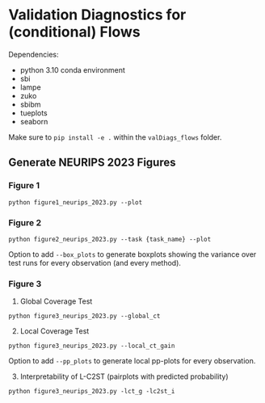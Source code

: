 # Validation Diagnostics for (conditional) Flows

Dependencies: 
- python 3.10 conda environment
- sbi
- lampe
- zuko
- sbibm
- tueplots
- seaborn

Make sure to `pip install -e .` within the `valDiags_flows` folder.

## Generate NEURIPS 2023 Figures

### Figure 1 
```
python figure1_neurips_2023.py --plot
```

### Figure 2
```
python figure2_neurips_2023.py --task {task_name} --plot
```

Option to add  `--box_plots` to generate boxplots showing the variance over test runs for every observation (and every method).

### Figure 3

1. Global Coverage Test
```
python figure3_neurips_2023.py --global_ct
```

2. Local Coverage Test
```
python figure3_neurips_2023.py --local_ct_gain
```
Option to add  `--pp_plots` to generate local pp-plots for every observation. 

3. Interpretability of L-C2ST (pairplots with predicted probability)
```
python figure3_neurips_2023.py -lct_g -lc2st_i
```
